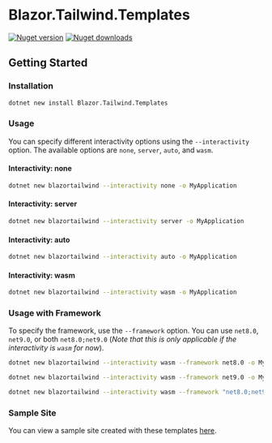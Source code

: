 # Blazor.Tailwind.Templates

[![Nuget version](https://img.shields.io/nuget/v/Blazor.Tailwind.Templates?color=ff4081&label=nuget%20version&logo=nuget&style=flat-square)](https://www.nuget.org/packages/Blazor.Tailwind.Templates/)
[![Nuget downloads](https://img.shields.io/nuget/dt/Blazor.Tailwind.Templates?color=ff4081&label=nuget%20downloads&logo=nuget&style=flat-square)](https://www.nuget.org/packages/Blazor.Tailwind.Templates/)

## Getting Started

### Installation

```sh
dotnet new install Blazor.Tailwind.Templates
```

### Usage

You can specify different interactivity options using the `--interactivity` option. The available options are `none`, `server`, `auto`, and `wasm`.

#### Interactivity: none

```sh
dotnet new blazortailwind --interactivity none -o MyApplication
```

#### Interactivity: server

```sh
dotnet new blazortailwind --interactivity server -o MyApplication
```

#### Interactivity: auto

```sh
dotnet new blazortailwind --interactivity auto -o MyApplication
```

#### Interactivity: wasm

```sh
dotnet new blazortailwind --interactivity wasm -o MyApplication
```

### Usage with Framework

To specify the framework, use the `--framework` option. You can use `net8.0`, `net9.0`, or both `net8.0;net9.0` (*Note that this is only applicable if the interactivity is `wasm` for now*).

```sh
dotnet new blazortailwind --interactivity wasm --framework net8.0 -o MyApplication
```

```sh
dotnet new blazortailwind --interactivity wasm --framework net9.0 -o MyApplication
```

```sh
dotnet new blazortailwind --interactivity wasm --framework "net8.0;net9.0" -o MyApplication
```

### Sample Site

You can view a sample site created with these templates [here](https://jjosh102.github.io/Blazor.Tailwind.Templates/).
